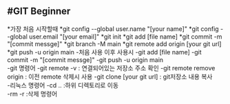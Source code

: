 #GIT Beginner<br>
------------
*가장 처음 시작할때
	*git config --global user.name "[your name]"
	*git config --global user.email "[your email]"
	*git init
	*git add [file name]
	*git commit -m "[commit messge]"
	*git branch -M main
	*git remote add origin [your git url]
	*git push -u origin main
-처음 사용 이후 사용시
	-git add [file name]
	-git commit -m "[commit messge]"
	-git push -u origin main
<br>
-git 명령어
  -git remote -v    : 연결되어있는 저장소 주소 확인
  -git remote remove origin    : 이전 remote 삭제시 사용
  -git clone [your git url]    : git저장소 내용 복사
<br>
-리눅스 명령어
  -cd ..    :하위 디렉토리로 이동<br>
  -rm -r    :삭제 명령어<br>
